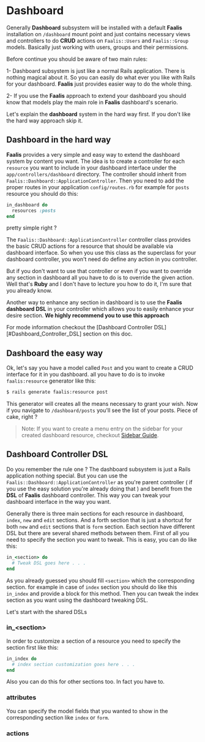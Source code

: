 # Dashboard
Generally **Dashboard** subsystem will be installed with a default **Faalis** installation on `/dashboard`
mount point and just contains necessary views and controllers to do **CRUD** actions on `Faalis::Users` and
`Faalis::Group` models. Basically just working with users, groups and their permissions.

Before continue you should be aware of two main rules:

1- Dashboard subsystem is just like a normal Rails application. There is nothing magical about it. So
you can easily do what ever you like with Rails for your dashboard. **Faalis** just provides easier
way to do the whole thing.

2- If you use the **Faalis** approach to extend your dashboard you should know that models play the main role
in **Faalis** dashboard's scenario.

Let's explain the **dashboard** system in the hard way first. If you don't like the hard way approach skip
it.

## Dashboard in the hard way

**Faalis** provides a very simple and easy way to extend the dashboard system by content you want. The idea is
to create a controller for each `resource` you want to include in your dashboard interface under the `app/controllers/dashboard`
directory. The controller should inherit from `Faalis::Dashboard::ApplicationController`. Then you need to add
the proper routes in your application `config/routes.rb` for example for `posts` resource you should do this:


```ruby
in_dashboard do
  resources :posts
end
```

pretty simple right ?

The `Faalis::Dashboard::ApplicationController` controller class provides the basic CRUD actions for a resource
that should be available via dashboard interface. So when you use this class as the superclass for your dashboard
controller, you won't need do define any action in you controller.

But if you don't want to use that controller or even if you want to override any section in dashboard all you have
to do is to override the given action. Well that's **Ruby** and I don't have to lecture you how to do it, I'm sure
that you already know.

Another way to enhance any section in dashboard is to use the **Faalis dashboard DSL** in your controller which
allows you to easily enhance your desire section. **We highly recommend you to use this approach**

For mode information checkout the [Dashboard Controller DSL][#Dashboard_Controller_DSL] section on this doc.

## Dashboard the easy way
Ok, let's say you have a model called `Post` and you want to create a CRUD interface for it in you dashboard. all
you have to do is to invoke `faalis:resource` generator like this:

```bash
$ rails generate faalis:resource post
```

This generator will creates all the means necessary to grant your wish. Now if you navigate to `/dashboard/posts` you'll
see the list of your posts. Piece of cake, right ?

> Note: If you want to create a menu entry on the sidebar for your created dashboard resource, checkout
> [Sidebar Guide](file.sidebar.html).


## Dashboard Controller DSL
Do you remember the rule one ? The dashboard subsystem is just a Rails application nothing special. But you can use
the `Faalis::Dashboard::ApplicationController` as you're parent controller ( if you use the easy solution you're already
doing that ) and benefit from the **DSL** of **Faalis** dashboard controller. This way you can tweak your dashboard interface in
the way you want.

Generally there is three main sections for each resource in dashboard, `index`, `new` and `edit` sections. And a forth section that
is just a shortcut for both `new` and `edit` sections that is `form` section. Each section have different DSL but there are several
shared methods between them. First of all you need to specify the section you want to tweak. This is easy, you can do like this:

```ruby
in_<section> do
  # Tweak DSL goes here . . .
end
```

As you already guessed you should fill `<section>` which the corresponding section. for example in case of `index` section you should
do like this `in_index` and provide a block for this method. Then you can tweak the index section as you want using the dashboard tweaking
DSL.

Let's start with the shared DSLs

### in_\<section\>
In order to customize a section of a resource you need to specify the section first like this:

```ruby
in_index do
  # index section customization goes here . . .
end
```

Also you can do this for other sections too. In fact you have to.

### attributes
You can specify the model fields that you wanted to show in the corresponding section like `index` or `form`.
### actions
